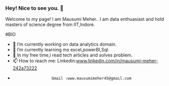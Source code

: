 ### Hey! Nice to see you. 👋
Welcome to my page!
I am Mausumi Meher.. I am data enthuasiast and hold masters of science degree from IIT,Indore.



#BIO

- 🔭 I’m currently working on data analytics domain.
- 🌱 I’m currently learning ms excel,powerBI,Sql.
- 👯 In my free time,i read tech articles and solves problem.
- 📫 How to reach me: Linkedin:www.linkedin.com/in/mausumi-meher-242a73222
-                      Gmail :www.mausumimeher45@gmail.com

